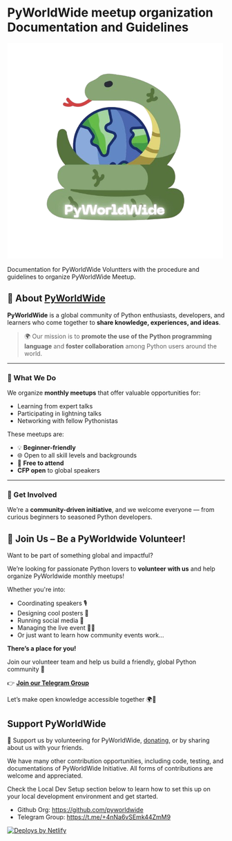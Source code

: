 # PyWorldWide meetup organization Documentation and Guidelines

![PyWorldWide Logo without BG](./assets/pyworldwide-logo.png)

Documentation for PyWorldWide Voluntters with the procedure and guidelines to organize PyWorldWide Meetup.

## 🐍 About [PyWorldWide](https://pyworldwide.org)

**PyWorldWide** is a global community of Python enthusiasts, developers, and learners who come together to **share knowledge, experiences, and ideas**.

> 🌍 Our mission is to **promote the use of the Python programming language** and **foster collaboration** among Python users around the world.

---

### 📅 What We Do

We organize **monthly meetups** that offer valuable opportunities for:
- Learning from expert talks
- Participating in lightning talks
- Networking with fellow Pythonistas

These meetups are:
- 💡 **Beginner-friendly**
- 🌐 Open to all skill levels and backgrounds
- 🎤 **Free to attend**
- **CFP open** to global speakers

---

### 🙌 Get Involved

We’re a **community-driven initiative**, and we welcome everyone — from curious beginners to seasoned Python developers.

## 🤝 Join Us – Be a PyWorldwide Volunteer!

Want to be part of something global and impactful?  

We’re looking for passionate Python lovers to **volunteer with us** and help organize PyWorldwide monthly meetups!

Whether you're into:

- Coordinating speakers 🎙️  
- Designing cool posters 🎨  
- Running social media 📢  
- Managing the live event 🧑‍💻  
- Or just want to learn how community events work...

**There’s a place for you!**

Join our volunteer team and help us build a friendly, global Python community 💛

👉 **[Join our Telegram Group](https://t.me/+4nNa6vSEmk44ZmM9)**  

Let’s make open knowledge accessible together 🌍🐍



## Support PyWorldWide

🫶 Support us by volunteering for PyWorldWide, [donating](https://opencollective.com/pyworldwide), or by sharing about us with your friends.

We have many other contribution opportunities, including code, testing, and documentations of PyWorldWide Initiative. All forms of contributions are welcome and appreciated.

Check the Local Dev Setup section below to learn how to set this up on your local development environment and get started.

- Github Org: <https://github.com/pyworldwide>
- Telegram Group: <https://t.me/+4nNa6vSEmk44ZmM9>

<a href="https://www.netlify.com">
  <img src="https://www.netlify.com/assets/badges/netlify-badge-color-bg.svg" alt="Deploys by Netlify" />
</a>